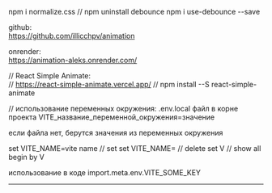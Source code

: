 npm i normalize.css
// npm uninstall debounce
npm i use-debounce --save

github:  
https://github.com/illicchpv/animation

onrender:  
https://animation-aleks.onrender.com/

// React Simple Animate:  
// https://react-simple-animate.vercel.app/
//   npm install --S react-simple-animate

// использование переменных окружения:
  .env.local файл в корне проекта
  VITE_название_переменной_окружения=значение

  если файла нет, берутся значения из переменных окружения

  set VITE_NAME=vite name // set
  set VITE_NAME=  // delete
  set V // show all begin by V

  использование в коде 
  import.meta.env.VITE_SOME_KEY

--------------